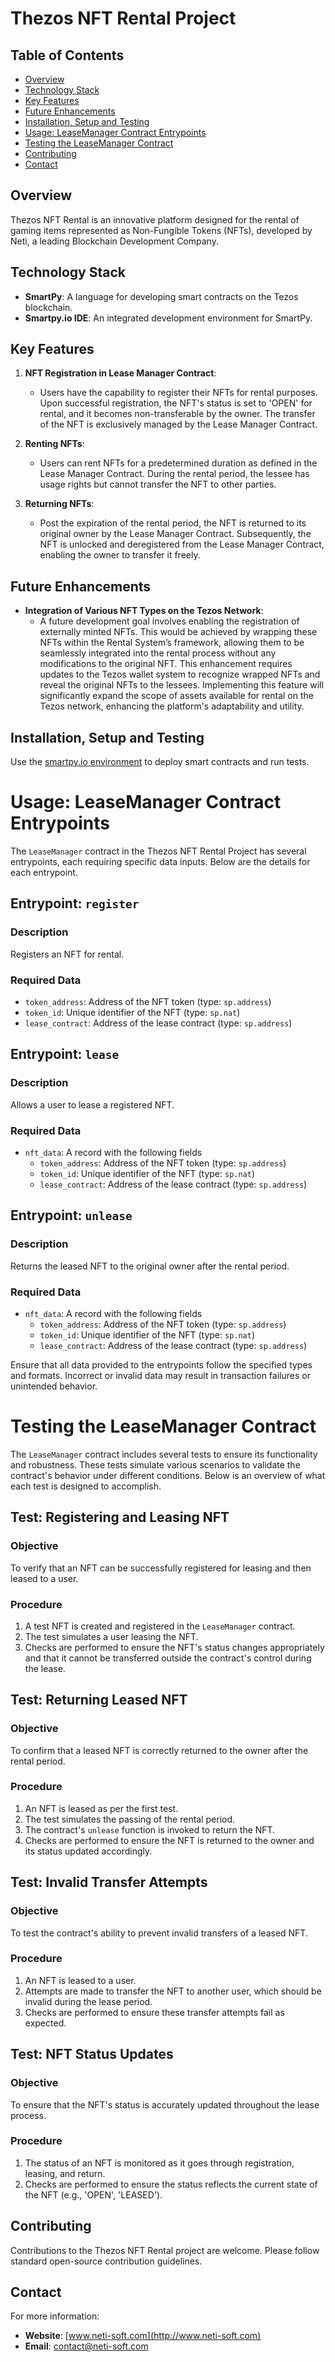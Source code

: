 # Thezos NFT Rental Project

## Table of Contents
- [Overview](#overview)
- [Technology Stack](#technology-stack)
- [Key Features](#key-features)
- [Future Enhancements](#future-enhancements)
- [Installation, Setup and Testing](#installation-setup-and-testing)
- [Usage: LeaseManager Contract Entrypoints](#usage-leasemanager-contract-entrypoints)
- [Testing the LeaseManager Contract](#testing-the-leasemanager-contract)
- [Contributing](#contributing)
- [Contact](#contact)

## Overview
Thezos NFT Rental is an innovative platform designed for the rental of gaming items represented as Non-Fungible Tokens (NFTs), developed by Neti, a leading Blockchain Development Company.

## Technology Stack
- **SmartPy**: A language for developing smart contracts on the Tezos blockchain.
- **Smartpy.io IDE**: An integrated development environment for SmartPy.

## Key Features
1. **NFT Registration in Lease Manager Contract**: 
   - Users have the capability to register their NFTs for rental purposes. Upon successful registration, the NFT's status is set to 'OPEN' for rental, and it becomes non-transferable by the owner. The transfer of the NFT is exclusively managed by the Lease Manager Contract.

2. **Renting NFTs**: 
   - Users can rent NFTs for a predetermined duration as defined in the Lease Manager Contract. During the rental period, the lessee has usage rights but cannot transfer the NFT to other parties.

3. **Returning NFTs**: 
   - Post the expiration of the rental period, the NFT is returned to its original owner by the Lease Manager Contract. Subsequently, the NFT is unlocked and deregistered from the Lease Manager Contract, enabling the owner to transfer it freely.

## Future Enhancements
- **Integration of Various NFT Types on the Tezos Network**: 
   - A future development goal involves enabling the registration of externally minted NFTs. This would be achieved by wrapping these NFTs within the Rental System’s framework, allowing them to be seamlessly integrated into the rental process without any modifications to the original NFT. This enhancement requires updates to the Tezos wallet system to recognize wrapped NFTs and reveal the original NFTs to the lessees. Implementing this feature will significantly expand the scope of assets available for rental on the Tezos network, enhancing the platform's adaptability and utility.

## Installation, Setup and Testing
Use the [smartpy.io environment](https://smartpy.io/ide?code=eJzlWltP5DYUfp9f4c6@JG2IYHp5QBqpdGErpC4gOlKrIhSZiQcsEieKPbDTqv@9vsXxJQkz0G2hnYddkhwfn_Oda3yCy7pqGKAlbFi9AZACWk9WTVUChsq6gAxRgBXNCs6yAt8IGv7nZMLAXPyRssm7xR36vaLg7MMCXCLCYAH2wI@wxORW3jvlvPQDOnl3tGZ3VXMIzhDDnO6HolreL@8gJuAYPaCiqktOCd5XZQ3JJgEXVQFJPnn3C7qhmKFD8Pj4mBK@do9WK5Yuq3Iy@Z7WaVnl6wJNcrQCPyFIEd84ig8ngP_IimWsygpx@xCwTY246HxJg5ZVk0eSRvxYdY9IBvO8QZTOOYH@M9FPcC5uEsgSIHlly4qwBi6ZRSuZxWZbRUcZZGvas3XAV1GKS8oajl_HqapRA5kA7hkKeBTdhubBoEIdSfVIUBM86STkKwldoedJGEIsvDDzSLJhpAcxHtQ9ADsZFE_vJf9bFpBS5WMfIYG3qIk44XuNnHY58ROumGWYYJZlEUXFynomfuJWmkMGUwn@pRSXKtlv8G1WwjqKx1Ycr7kCuCJ8ydff7e@DL8Hsm4lZIIKibvADj@HoEbM7jlDVcHHn0wbBfK8ixWYaO8LerHGRG0eTIiegvczEvr4GdbqElEUOTeK4azxxVhhK_n_ZbybX3RzWqeulSbhGU@@4zHiGu6y97S5wTcIdhOuaPcAGQ8KURvoiVc80mo7mHiqtZGp5exVCwtJ1zSVDhivNatjAkg4jYWsSRHT7m_psp2MqN4itG2KZzmQNgzBQYs2vXHiu45e7p51RtYuqizEHtSgSK1vEz7KCn9cdATyowZQil3q6C7LB3iHUAYmGfoSJREbnPkvyVpsuTwZq4TxgFvuu8mILt3VEW7e9HLOvQ5M41eh5NmapYakjzJUjMHP7dMy87NN4xhP1zd8lG8lWfRL52Ur8YFmtCdNlLzoYtpjkrpk6oqpa7O4n73FYPvEwZ5@un58jWrZ@duBtYLOpK0yY4yQNusWUGfcQth7xjPZx4nSBo2VVF@KrAEfRKNzB2bffiYJfw@V9ZNj7_uDdx3kcu3tej7uCyhiCw1OBrDaQlEbXXkJMle75_APvw1E_Ub6WuyLd@2SU70xyKhQm1WMy1IHEIbeeW6aBpIjkqAkJJM_G6DFatwcai0Ujg0yI6bUzfeZ8Gti2Fxww9MhKHqCBF_TTe733VupvjWk8hprc4WeZ5gPgnEL7esHThWx6fnFyNn1afWcrnXgC1U0Fer1qm7ejIbsrptn23jSGFN9nGBMr9NK2WIoF6PdoP06cx@3u6Zo8NrDOaFWiaNRDR3d23bdvc49it_1HipDk@7IK9B9zxZ2yln6Tf1bOGvUIC8c@d7AfP8MX_40@Qe2l2zEF2GsRShGZvoKLuGjWaKv4WZO_IYJsWlkH29D5x@GQu7vnApQbjbViWcbj7wqXJ@9PL05PzhbZ2fkiO__l7OTSfW3oTP4velx_gjp4uxlKqfUZKmUvULO3C9TOqVx6@f@39Xz_0_nPJ8c7Np9blbGDJ@rYwWdoqmwH_qf3_swNndz_NdVL@SYejBXOSbG5qAq83EQlxCQ9yktMTglDzQou0diEwR9MeQW1h1vqTihCqPQJXlpLgcZPLQgs0XwqRZDHe3tq0ZRbcF2LISI1r@Nz0SpY91ufkPfHwsY1X2Yd6Lk3BlapmN1uyGKOw_VpoehF@vzE8EmsqyuWOkf@mFJcEUmx5oBfj7107HZqurxDy_uMfTIYWvvR1i9UKA00WIFSQ1OFJ1JvMLIba_63S8X@nNIgNjahwCvQYyjPB2Tu4AFBI6VtF73BUkjyYPmVt@padHnqFMKV7DBkp3rDgYP5QQefa7Ook9cQEVA126wWZ8pg@uFoli1@zY5Pzk556XKYIZ6ThoU2jawvkLe_CZ4O5359x11K_NQZl71Xd6pgvUZ2TuOZppdxaOVYwyKb8ouTy6PFOe_LXxCYmA4OU7sIHZpYhUDukl36T@PHjNMn2lavcv6AyxnKjc7jkmCU5s1WlctJsTmWUBQuTJkSM7LNdXT88dSLuyBeddRb8apl1AR2Gf6RFzLx1YpVfxO_NieqnJ6tmP7rI0eGX43X5xIxqN5lC5Tfdl5r33eabiDV7ivker@xCt5KmO4ohcvFU9xn5rUcAx2Hv0qpNZlMeLKemo@NpoBUDGDCYRPNRJYdKrN8r@cRnIRFqs1obQQW_J6OPAG4IMluxWIsLGghR5eIwAZXqpxLuvZWdCU_ZUrkF01C6MR8RWTFktK0VF99cC4tSep8DdLRSx2t3eByKSZx0VQ@sLIFz4C4xqj9gMAlNg_7FsxGV8ymVgwb9b@au5oYCu4E@1mZ6w@7SniPjEdo0CXgv6Gm4j1dzncpeQM7P@DRvilvqkI937fkNHaw0TLR5eeGrpFynvyxf9gp3PYNf7o0V1r2a_e2o2d_y_EESdyLn9Grg_ddNzrlaU0FFP9X8QdBWzo2DBYd0haSm3q3794fnvda3jAy5w2w7pvyGgS61zlrkps2axKputyxS8ADLLi4osWPbeDaka4FHI@bAeBcYMw02Pel4SG7fTzQaTHYjg6h3MliJndb2KwDsB@juNehWi35S6PjWyrBrMVh4R6HTMK7tYfJxf8tz5Lv0w6Eyol68bvZWGl0wL3UKXUPNls60BCQuzlOv9Kzfl_RhwtDfuJo_ca8ZvY3u81s2G_0gCJE08dP9Csugq4x20nHK_WhFyLwJpXujxst85CmXRjtgbcTMX0B8xlKeNsapQ@owatN1HHWZxHiJeNq_xp8Me_vt8IuaxtWgZovZDN7AZ_5HDiGjid_AeTGTa4-) to deploy smart contracts and run tests.


# Usage: LeaseManager Contract Entrypoints

The `LeaseManager` contract in the Thezos NFT Rental Project has several entrypoints, each requiring specific data inputs. Below are the details for each entrypoint.

## Entrypoint: `register`

### Description
Registers an NFT for rental.

### Required Data
- `token_address`: Address of the NFT token (type: `sp.address`)
- `token_id`: Unique identifier of the NFT (type: `sp.nat`)
- `lease_contract`: Address of the lease contract (type: `sp.address`)

## Entrypoint: `lease`

### Description
Allows a user to lease a registered NFT.

### Required Data
- `nft_data`: A record with the following fields
  - `token_address`: Address of the NFT token (type: `sp.address`)
  - `token_id`: Unique identifier of the NFT (type: `sp.nat`)
  - `lease_contract`: Address of the lease contract (type: `sp.address`)

## Entrypoint: `unlease`

### Description
Returns the leased NFT to the original owner after the rental period.

### Required Data
- `nft_data`: A record with the following fields
  - `token_address`: Address of the NFT token (type: `sp.address`)
  - `token_id`: Unique identifier of the NFT (type: `sp.nat`)
  - `lease_contract`: Address of the lease contract (type: `sp.address`)

Ensure that all data provided to the entrypoints follow the specified types and formats. Incorrect or invalid data may result in transaction failures or unintended behavior.

# Testing the LeaseManager Contract

The `LeaseManager` contract includes several tests to ensure its functionality and robustness. These tests simulate various scenarios to validate the contract's behavior under different conditions. Below is an overview of what each test is designed to accomplish.

## Test: Registering and Leasing NFT

### Objective
To verify that an NFT can be successfully registered for leasing and then leased to a user.

### Procedure
1. A test NFT is created and registered in the `LeaseManager` contract.
2. The test simulates a user leasing the NFT.
3. Checks are performed to ensure the NFT's status changes appropriately and that it cannot be transferred outside the contract's control during the lease.

## Test: Returning Leased NFT

### Objective
To confirm that a leased NFT is correctly returned to the owner after the rental period.

### Procedure
1. An NFT is leased as per the first test.
2. The test simulates the passing of the rental period.
3. The contract's `unlease` function is invoked to return the NFT.
4. Checks are performed to ensure the NFT is returned to the owner and its status updated accordingly.

## Test: Invalid Transfer Attempts

### Objective
To test the contract's ability to prevent invalid transfers of a leased NFT.

### Procedure
1. An NFT is leased to a user.
2. Attempts are made to transfer the NFT to another user, which should be invalid during the lease period.
3. Checks are performed to ensure these transfer attempts fail as expected.

## Test: NFT Status Updates

### Objective
To ensure that the NFT's status is accurately updated throughout the lease process.

### Procedure
1. The status of an NFT is monitored as it goes through registration, leasing, and return.
2. Checks are performed to ensure the status reflects the current state of the NFT (e.g., 'OPEN', 'LEASED').


## Contributing
Contributions to the Thezos NFT Rental project are welcome. Please follow standard open-source contribution guidelines.

## Contact
For more information:
- **Website**: [www.neti-soft.com](http://www.neti-soft.com)
- **Email**: [contact@neti-soft.com](mailto:contact@neti-soft.com)
